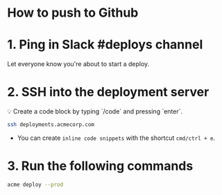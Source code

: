 # How to push to Github

# 1. Ping in Slack #deploys channel

Let everyone know you're about to start a deploy. 

# 2. SSH into the deployment server

<aside>
💡 Create a code block by typing `/code` and pressing `enter`.

</aside>

```bash
ssh deployments.acmecorp.com
```

- You can create `inline code snippets` with the shortcut `cmd/ctrl + e`.

# 3. Run the following commands

```bash
acme deploy --prod
```